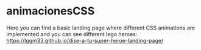 # animacionesCSS

Here you can find a basic landing page where different CSS animations are implemented and you can see different lego heroes: https://lggm33.github.io/dise-a-tu-super-heroe-landing-page/

